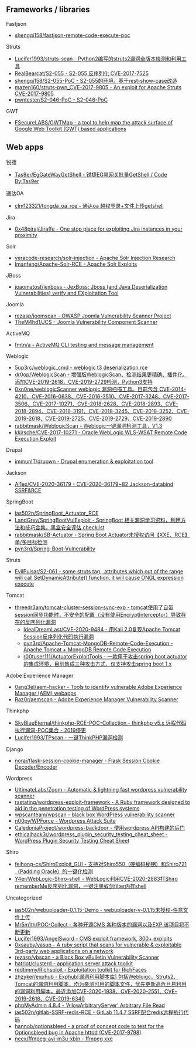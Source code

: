 ## Frameworks / libraries

Fastjson

* [shengqi158/fastjson-remote-code-execute-poc](https://github.com/shengqi158/fastjson-remote-code-execute-poc)

Struts

* [Lucifer1993/struts-scan - Python2编写的struts2漏洞全版本检测和利用工具](https://github.com/Lucifer1993/struts-scan)
* [RealBearcat/S2-055 - S2-055 反序列化 CVE-2017-7525](https://github.com/RealBearcat/S2-055)
* [shengqi158/S2-055-PoC - S2-055的环境，基于rest-show-case改造](https://github.com/shengqi158/S2-055-PoC)
* [mazen160/struts-pwn_CVE-2017-9805 - An exploit for Apache Struts CVE-2017-9805](https://github.com/mazen160/struts-pwn_CVE-2017-9805)
* [pwntester/S2-046-PoC - S2-046-PoC](https://github.com/pwntester/S2-046-PoC)

GWT

* [FSecureLABS/GWTMap - a tool to help map the attack surface of Google Web Toolkit (GWT) based applications](https://github.com/FSecureLABS/GWTMap)

## Web apps

锐捷

* [Tas9er/EgGateWayGetShell - 锐捷EG易网关批量GetShell / Code By:Tas9er](https://github.com/Tas9er/EgGateWayGetShell)

通达OA

* [clm123321/tongda_oa_rce - 通达oa 越权登录+文件上传getshell](https://github.com/clm123321/tongda_oa_rce)

Jira

* [0x48piraj/Jiraffe - One stop place for exploiting Jira instances in your proximity](https://github.com/0x48piraj/Jiraffe)

Solr

* [veracode-research/solr-injection - Apache Solr Injection Research](https://github.com/veracode-research/solr-injection)
* [Imanfeng/Apache-Solr-RCE - Apache Solr Exploits](https://github.com/Imanfeng/Apache-Solr-RCE)  

JBoss

* [joaomatosf/jexboss - JexBoss: Jboss (and Java Deserialization Vulnerabilities) verify and EXploitation Tool](https://github.com/joaomatosf/jexboss)  

Joomla

* [rezasp/joomscan - OWASP Joomla Vulnerability Scanner Project](https://github.com/rezasp/joomscan)
* [TheM4hd1/JCS - Joomla Vulnerability Component Scanner](https://github.com/TheM4hd1/JCS)

ActiveMQ

* [fmtn/a - ActiveMQ CLI testing and message management](https://github.com/fmtn/a)  

Weblogic

* [5up3rc/weblogic_cmd - weblogic t3 deserialization rce](https://github.com/5up3rc/weblogic_cmd)
* [dr0op/WeblogicScan - 增强版WeblogicScan、检测结果更精确、插件化、添加CVE-2019-2618，CVE-2019-2729检测，Python3支持](https://github.com/dr0op/WeblogicScan)
* [0xn0ne/weblogicScanner weblogic 漏洞扫描工具。目前包含 CVE-2014-4210、CVE-2016-0638、CVE-2016-3510、CVE-2017-3248、CVE-2017-3506、CVE-2017-10271、CVE-2018-2628、CVE-2018-2893、CVE-2018-2894、CVE-2018-3191、CVE-2018-3245、CVE-2018-3252、CVE-2019-2618、CVE-2019-2725、CVE-2019-2729、CVE-2019-2890](https://github.com/0xn0ne/weblogicScanner)
* [rabbitmask/WeblogicScan - Weblogic一键漏洞检测工具，V1.3](https://github.com/rabbitmask/WeblogicScan)
* [kkirsche/CVE-2017-10271 - Oracle WebLogic WLS-WSAT Remote Code Execution Exploit](https://github.com/kkirsche/CVE-2017-10271)

Drupal

* [immunIT/drupwn - Drupal enumeration & exploitation tool](https://github.com/immunIT/drupwn)

Jackson

* [Al1ex/CVE-2020-36179 - CVE-2020-36179~82 Jackson-databind SSRF&RCE](https://github.com/Al1ex/CVE-2020-36179)

SpringBoot

* [jas502n/SpringBoot_Actuator_RCE](https://github.com/jas502n/SpringBoot_Actuator_RCE)
* [LandGrey/SpringBootVulExploit - SpringBoot 相关漏洞学习资料，利用方法和技巧合集，黑盒安全评估 checklist](https://github.com/LandGrey/SpringBootVulExploit)
* [rabbitmask/SB-Actuator - Spring Boot Actuator未授权访问【XXE、RCE】单/多目标检测](https://github.com/rabbitmask/SB-Actuator)
* [pyn3rd/Spring-Boot-Vulnerability](https://github.com/pyn3rd/Spring-Boot-Vulnerability)

Struts

* [EvilPulsar/S2-061 - some struts tag , attributes which out of the range will call SetDynamicAttribute() function, it will cause ONGL expression execute](https://github.com/EvilPulsar/S2-061)

Tomcat

* [threedr3am/tomcat-cluster-session-sync-exp - tomcat使用了自带session同步功能时，不安全的配置（没有使用EncryptInterceptor）导致存在的反序列化漏洞](https://github.com/threedr3am/tomcat-cluster-session-sync-exp)
  * [IdealDreamLast/CVE-2020-9484 - 用Kali 2.0复现Apache Tomcat Session反序列化代码执行漏洞](https://github.com/IdealDreamLast/CVE-2020-9484/)
  * [pyn3rd/Apache-Tomcat-MongoDB-Remote-Code-Execution - Apache Tomcat + MongoDB Remote Code Execution](https://github.com/pyn3rd/Apache-Tomcat-MongoDB-Remote-Code-Execution)
  * [r00tuser111/ActuatorExploitTools - 一款用于攻击spring boot actuator的集成环境，目前集成三种攻击方式，仅支持攻击spring boot 1.x](https://github.com/r00tuser111/ActuatorExploitTools)

Adobe Experience Manager

* [0ang3el/aem-hacker - Tools to identify vulnerable Adobe Experience Manager (AEM) webapps](https://github.com/0ang3el/aem-hacker)
* [Raz0r/aemscan - Adobe Experience Manager Vulnerability Scanner](https://github.com/Raz0r/aemscan)

Thinkphp

* [SkyBlueEternal/thinkphp-RCE-POC-Collection - thinkphp v5.x 远程代码执行漏洞-POC集合 - 2019停更](https://github.com/SkyBlueEternal/thinkphp-RCE-POC-Collection)
* [Lucifer1993/TPscan - 一键ThinkPHP漏洞检测](https://github.com/Lucifer1993/TPscan)

Django

* [noraj/flask-session-cookie-manager - Flask Session Cookie Decoder/Encoder](https://github.com/noraj/flask-session-cookie-manager)

Wordpress

* [UltimateLabs/Zoom - Automatic & lightning fast wordpress vulnerability scanner](https://github.com/UltimateLabs/Zoom)
* [rastating/wordpress-exploit-framework - A Ruby framework designed to aid in the penetration testing of WordPress systems](https://github.com/rastating/wordpress-exploit-framework)
* [wpscanteam/wpscan - black box WordPress vulnerability scanner](https://github.com/wpscanteam/wpscan)
* [n00py/WPForce - Wordpress Attack Suite](https://github.com/n00py/WPForce)
* [CaledoniaProject/wordpress-backdoor - 使用wordpress API构建的后门](https://github.com/CaledoniaProject/wordpress-backdoor)
* [ethicalhack3r/wordpress_plugin_security_testing_cheat_sheet - WordPress Plugin Security Testing Cheat Sheet](https://github.com/ethicalhack3r/wordpress_plugin_security_testing_cheat_sheet)

Shiro

* [feihong-cs/ShiroExploit_GUI - 支持对Shiro550（硬编码秘钥）和Shiro721（Padding Oracle）的一键化检测](https://github.com/feihong-cs/ShiroExploit_GUI)
* [Y4er/WebLogic-Shiro-shell - WebLogic利用CVE-2020-2883打Shiro rememberMe反序列化漏洞，一键注册蚁剑filter内存shell](https://github.com/Y4er/WebLogic-Shiro-shell)

Uncategorized

* [jas502n/webuploader-0.1.15-Demo - webuploader-v-0.1.15未授权-任意文件上传](https://github.com/jas502n/webuploader-0.1.15-Demo)
* [Mr5m1th/POC-Collect - 各种开源CMS 各种版本的漏洞以及EXP 该项目将不断更新](https://github.com/Mr5m1th/POC-Collect)
* [Lucifer1993/AngelSword - CMS exploit framework, 300+ exploits](https://github.com/Lucifer1993/AngelSword)
* [0xsauby/yasuo - A ruby script that scans for vulnerable & exploitable 3rd-party web applications on a network](https://github.com/0xsauby/yasuo)
* [rezasp/vbscan - a Black Box vBulletin Vulnerability Scanner](https://github.com/rezasp/vbscan/)
* [hatriot/clusterd - application server attack toolkit](https://github.com/hatriot/clusterd)
* [redtimmy/Richsploit - Exploitation toolkit for RichFaces](https://github.com/redtimmy/Richsploit)
* [zhzyker/exphub - Exphub[漏洞利用脚本库] 包括Webloigc、Struts2、Tomcat的漏洞利用脚本，均为亲测可用的脚本文件，优先更新高危且易利用的漏洞利用脚本，最近添加CVE-2020-1938、CVE-2020-2551、CVE-2019-2618、CVE-2019-6340](https://github.com/zhzyker/exphub)
* [phpMyAdmin 4.8.4 - 'AllowArbitraryServer' Arbitrary File Read](https://www.exploit-db.com/exploits/46041)
* [jas502n/gitlab-SSRF-redis-RCE - GitLab 11.4.7 SSRF配合redis远程执行代码](https://github.com/jas502n/gitlab-SSRF-redis-RCE)
* [hannob/optionsbleed - a proof of concept code to test for the Optionsbleed bug in Apache httpd (CVE-2017-9798)](https://github.com/hannob/optionsbleed)
* [neex/ffmpeg-avi-m3u-xbin - ffmpeg xxe](https://github.com/neex/ffmpeg-avi-m3u-xbin)


